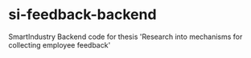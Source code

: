 # si-feedback-backend
SmartIndustry Backend code for thesis 'Research into mechanisms for collecting employee feedback'
